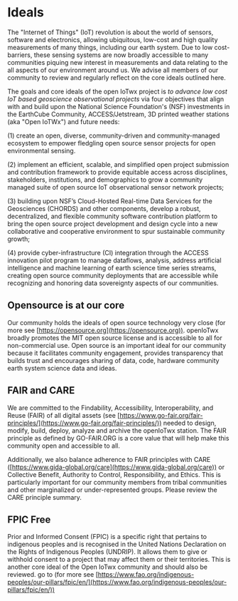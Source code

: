 # Ideals
The "Internet of Things" (IoT) revolution is about the world of sensors,
software and electronics, allowing ubiquitous, low-cost and high quality
measurements of many things, including our earth system. Due to low
cost-barriers, these sensing systems are now broadly accessible to many
communities piquing new interest in measurements and data relating to the all
aspects of our environment around us. We advise all members of our community to
review and regularly reflect on the core ideals outlined here.

The goals and core ideals of the open IoTwx project is _to advance low cost IoT
based geoscience observational projects_ via four objectives that align with and
build upon the National Science Foundation's (NSF) investments in the EarthCube
Community, ACCESS/Jetstream, 3D printed weather stations (aka "Open IoTWx") and
future needs:

(1) create an open, diverse, community-driven and community-managed ecosystem to
empower fledgling open source sensor projects for open environmental sensing.

(2) implement an efficient, scalable, and simplified open project submission and
contribution framework to provide equitable access across disciplines,
stakeholders, institutions, and demographics to grow a community managed suite
of open source IoT observational sensor network projects;

(3) building upon NSF’s Cloud-Hosted Real-time Data Services for the Geosciences
(CHORDS) and other components, develop a robust, decentralized, and flexible
community software contribution platform to bring the open source project
development and design cycle into a new collaborative and cooperative
environment to spur sustainable community growth; 

(4) provide cyber-infrastructure (CI) integration through the ACCESS innovation
pilot program to manage dataflows, analysis, address artificial intelligence and
machine learning of earth science time series streams, creating open source
community deployments that are accessible while recognizing and honoring data
sovereignty aspects of our communities.

## Opensource is at our core
Our community holds the ideals of open source technology very close (for more
see [https://opensource.org](https://opensource.org)). openIoTwx broadly
promotes the MIT open source license and is accessible to all for non-commercial
use. Open source is an important ideal for our community because it facilitates
community engagement, provides transparency that builds trust and encourages
sharing of data, code, hardware  community earth system science data and ideas.

## FAIR and CARE 
We are committed to the Findability, Accessibility, Interoperability, and Reuse
(FAIR) of all digital assets (see
[https://www.go-fair.org/fair-principles/](https://www.go-fair.org/fair-principles/))
needed to design, modify, build, deploy, analyze and archive the openIoTwx
station. The FAIR principle as defined by GO-FAIR.ORG is a core value that will
help make this community open and accessible to all.

Additionally, we also balance adherence to FAIR principles with CARE
([https://www.gida-global.org/care](https://www.gida-global.org/care)) or
Collective Benefit, Authority to Control, Responsibility, and Ethics. This is
particularly important for our community members from tribal communities and
other marginalized or under-represented groups. Please review the CARE principle
summary.

## FPIC Free 
Prior and Informed Consent (FPIC) is a specific right that pertains to
indigenous peoples and is recognised in the United Nations Declaration on the
Rights of Indigenous Peoples (UNDRIP). It allows them to give or withhold
consent to a project that may affect them or their territories. This is another
core ideal of the Open IoTwx community and should also be reviewed. go to (for
more see
[https://www.fao.org/indigenous-peoples/our-pillars/fpic/en/](https://www.fao.org/indigenous-peoples/our-pillars/fpic/en/))

